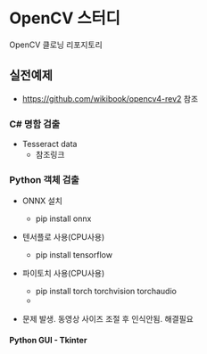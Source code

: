 # OpenCV 스터디
OpenCV 클로닝 리포지토리

## 실전예제 
- https://github.com/wikibook/opencv4-rev2 참조


### C# 명함 검출

- Tesseract data
    - 참조링크

### Python 객체 검출
- ONNX 설치
    - pip install onnx

- 텐서플로 사용(CPU사용)
    - pip install tensorflow

- 파이토치 사용(CPU사용)
    - pip install torch torchvision torchaudio
    - 

- 문제 발생. 동영상 사이즈 조절 후 인식안됨. 해결필요

#### Python GUI - Tkinter
